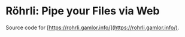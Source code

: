 # Röhrli: Pipe your Files via Web
Source code for [https://rohrli.gamlor.info/](https://rohrli.gamlor.info/).

